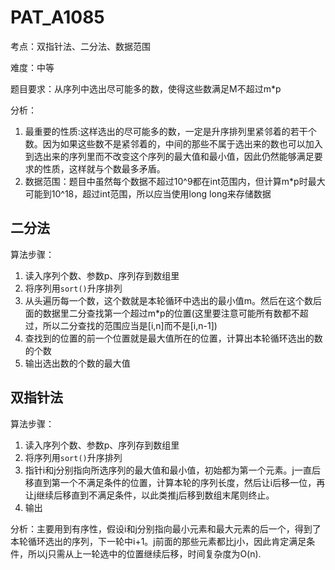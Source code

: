 # PAT_A1085

考点：双指针法、二分法、数据范围

难度：中等

题目要求：从序列中选出尽可能多的数，使得这些数满足M不超过m*p

分析：
1. 最重要的性质:这样选出的尽可能多的数，一定是升序排列里紧邻着的若干个数。因为如果这些数不是紧邻着的，中间的那些不属于选出来的数也可以加入到选出来的序列里而不改变这个序列的最大值和最小值，因此仍然能够满足要求的性质，这样就与个数最多矛盾。
2. 数据范围：题目中虽然每个数据不超过10^9都在int范围内，但计算m*p时最大可能到10^18，超过int范围，所以应当使用long long来存储数据

## 二分法

算法步骤：
1. 读入序列个数、参数p、序列存到数组里
2. 将序列用``sort()``升序排列
3. 从头遍历每一个数，这个数就是本轮循环中选出的最小值m。然后在这个数后面的数据里二分查找第一个超过m*p的位置(这里要注意可能所有数都不超过，所以二分查找的范围应当是\[i,n\]而不是\[i,n-1\])
4. 查找到的位置的前一个位置就是最大值所在的位置，计算出本轮循环选出的数的个数
5. 输出选出数的个数的最大值

## 双指针法

算法步骤：
1. 读入序列个数、参数p、序列存到数组里
2. 将序列用``sort()``升序排列
3. 指针i和j分别指向所选序列的最大值和最小值，初始都为第一个元素。j一直后移直到第一个不满足条件的位置，计算本轮的序列长度，然后让i后移一位，再让j继续后移直到不满足条件，以此类推j后移到数组末尾则终止。
4. 输出

分析：主要用到有序性，假设i和j分别指向最小元素和最大元素的后一个，得到了本轮循环选出的序列，下一轮中i+1。j前面的那些元素都比j小，因此肯定满足条件，所以j只需从上一轮选中的位置继续后移，时间复杂度为O(n).
